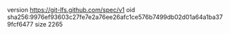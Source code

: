 version https://git-lfs.github.com/spec/v1
oid sha256:9976ef93603c27fe7e2a76ee26afc1ce576b7499db02d01a64a1ba379fcf6477
size 2265
